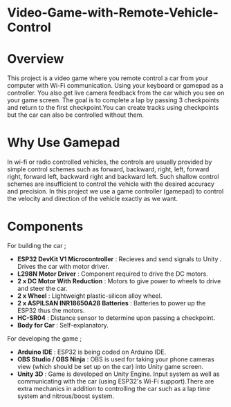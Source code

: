 # Video-Game-with-Remote-Vehicle-Control
# Overview
This project is a video game where you remote control a car from your computer with Wi-Fi communication. Using your keyboard or gamepad as a controller. You also get live camera feedback from the car which you see on your game screen. The goal is to complete a lap by passing 3 checkpoints and return to the first checkpoint.You can create tracks using checkpoints but the car can also be controlled without them.

# Why Use Gamepad 
In wi-fi or radio controlled vehicles, the controls are usually provided by simple control
schemes such as forward, backward, right, left, forward right, forward left, backward
right and backward left. Such shallow control schemes are insufficient to control the
vehicle with the desired accuracy and precision. In this project we use a game
controller (gamepad) to control the velocity and direction of the vehicle exactly as we
want.

# Components

For building the car ; <br>

- **ESP32 DevKit V1 Microcontroller** : Recieves and send signals to Unity . Drives the car with motor driver.
- **L298N Motor Driver** : Component required to drive the DC motors.
- **2 x DC Motor With Reduction** : Motors to give power to wheels to drive and steer the car.
- **2 x Wheel** : Lightweight plastic-silicon alloy wheel.
- **2 x ASPILSAN INR18650A28 Batteries** : Batteries to power up the ESP32 thus the motors.
- **HC-SR04** : Distance sensor to determine upon passing a checkpoint.
- **Body for Car** : Self-explanatory.

For developing the game ; <br>

- **Arduino IDE** : ESP32 is being coded on Arduino IDE.
- **OBS Studio / OBS Ninja** : OBS is used for taking your phone cameras view (which should be set up on the car) into Unity game screen.
- **Unity 3D** : Game is developed on Unity Engine. Input system as well as communicating with the car (using ESP32's Wi-Fi support).There are extra mechanics in addition to controlling the car such as a lap time system and nitrous/boost system.
